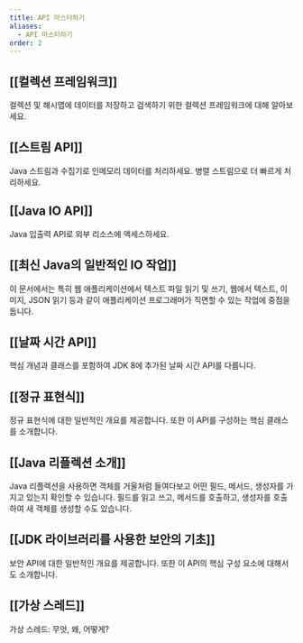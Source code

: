 ```yaml
---
title: API 마스터하기
aliases:
  - API 마스터하기
order: 2
---
```


## [[컬렉션 프레임워크]]
컬렉션 및 해시맵에 데이터를 저장하고 검색하기 위한 컬렉션 프레임워크에 대해 알아보세요.

## [[스트림 API]]
Java 스트림과 수집기로 인메모리 데이터를 처리하세요. 병렬 스트림으로 더 빠르게 처리하세요.

## [[Java IO API]]
Java 입출력 API로 외부 리소스에 액세스하세요.

## [[최신 Java의 일반적인 IO 작업]]
이 문서에서는 특히 웹 애플리케이션에서 텍스트 파일 읽기 및 쓰기, 웹에서 텍스트, 이미지, JSON 읽기 등과 같이 애플리케이션 프로그래머가 직면할 수 있는 작업에 중점을 둡니다.

## [[날짜 시간 API]]
핵심 개념과 클래스를 포함하여 JDK 8에 추가된 날짜 시간 API를 다룹니다.

## [[정규 표현식]]
정규 표현식에 대한 일반적인 개요를 제공합니다. 또한 이 API를 구성하는 핵심 클래스를 소개합니다.

## [[Java 리플렉션 소개]]
Java 리플렉션을 사용하면 객체를 거울처럼 들여다보고 어떤 필드, 메서드, 생성자를 가지고 있는지 확인할 수 있습니다. 필드를 읽고 쓰고, 메서드를 호출하고, 생성자를 호출하여 새 객체를 생성할 수도 있습니다.

## [[JDK 라이브러리를 사용한 보안의 기초]]
보안 API에 대한 일반적인 개요를 제공합니다. 또한 이 API의 핵심 구성 요소에 대해서도 소개합니다.

## [[가상 스레드]]
가상 스레드: 무엇, 왜, 어떻게?